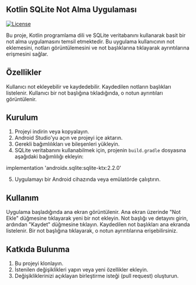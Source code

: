 Kotlin SQLite Not Alma Uygulaması
---------------------------------
[![License](https://img.shields.io/badge/License-MIT-blue.svg)](https://opensource.org/licenses/MIT)

Bu proje, Kotlin programlama dili ve SQLite veritabanını kullanarak basit bir not alma uygulamasını temsil etmektedir. Bu uygulama kullanıcının not eklemesini, notları görüntülemesini ve not başlıklarına tıklayarak ayrıntılarına erişmesini sağlar.

Özellikler
----------
Kullanıcı not ekleyebilir ve kaydedebilir.
Kaydedilen notların başlıkları listelenir.
Kullanıcı bir not başlığına tıkladığında, o notun ayrıntıları görüntülenir.

Kurulum
--------
1. Projeyi indirin veya kopyalayın.
2. Android Studio'yu açın ve projeyi içe aktarın.
3. Gerekli bağımlılıkları ve bileşenleri yükleyin.
4. SQLite veritabanını kullanabilmek için, projenin `build.gradle` dosyasına aşağıdaki bağımlılığı ekleyin:

implementation 'androidx.sqlite:sqlite-ktx:2.2.0'

5. Uygulamayı bir Android cihazında veya emülatörde çalıştırın.

Kullanım
--------
Uygulama başladığında ana ekran görüntülenir.
Ana ekran üzerinde "Not Ekle" düğmesine tıklayarak yeni bir not ekleyin.
Not başlığı ve detayını girin, ardından "Kaydet" düğmesine tıklayın.
Kaydedilen not başlıkları ana ekranda listelenir.
Bir not başlığına tıklayarak, o notun ayrıntılarına erişebilirsiniz.

Katkıda Bulunma
---------------
1. Bu projeyi klonlayın.
2. İstenilen değişiklikleri yapın veya yeni özellikler ekleyin.
3. Değişikliklerinizi açıklayan birleştirme isteği (pull request) oluşturun.
